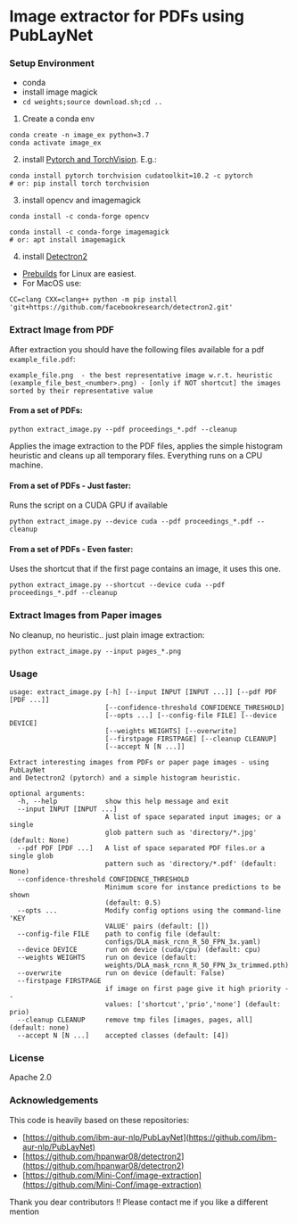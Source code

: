 # Image extractor for PDFs using PubLayNet


### Setup Environment

- conda
- install image magick
- `cd weights;source download.sh;cd ..`

1)  Create a conda env
```commandline
conda create -n image_ex python=3.7
conda activate image_ex
```
2) install [Pytorch and TorchVision](https://pytorch.org/get-started/locally/#start-locally). 
E.g.:
```
conda install pytorch torchvision cudatoolkit=10.2 -c pytorch
# or: pip install torch torchvision
```

3) install opencv and imagemagick
```
conda install -c conda-forge opencv

conda install -c conda-forge imagemagick
# or: apt install imagemagick
```

4) install [Detectron2](https://github.com/facebookresearch/detectron2/blob/master/INSTALL.md#build-detectron2-from-source)

- [Prebuilds](https://github.com/facebookresearch/detectron2/blob/master/INSTALL.md#install-pre-built-detectron2-linux-only) for Linux are easiest.
- For MacOS use:
```commandline
CC=clang CXX=clang++ python -m pip install 'git+https://github.com/facebookresearch/detectron2.git'
```



### Extract Image from PDF
After extraction you should have the following files available for 
a pdf `example_file.pdf`:

```
example_file.png  - the best representative image w.r.t. heuristic
(example_file_best_<number>.png) - [only if NOT shortcut] the images sorted by their representative value
```

#### From a set of PDFs:
```commandline
python extract_image.py --pdf proceedings_*.pdf --cleanup
```

Applies the image extraction to the PDF files, 
applies the simple histogram heuristic and cleans 
up all temporary files. Everything runs on a CPU machine.

#### From a set of PDFs - Just faster:
Runs the script on a CUDA GPU if available 
```commandline
python extract_image.py --device cuda --pdf proceedings_*.pdf --cleanup
```

#### From a set of PDFs - Even faster:
Uses the shortcut that if the first page contains an image,
it uses this one.  
```commandline
python extract_image.py --shortcut --device cuda --pdf proceedings_*.pdf --cleanup
```

### Extract Images from Paper images
No cleanup, no heuristic.. just plain image extraction:
```commandline
python extract_image.py --input pages_*.png 
```
  

### Usage

```commandline
usage: extract_image.py [-h] [--input INPUT [INPUT ...]] [--pdf PDF [PDF ...]]
                        [--confidence-threshold CONFIDENCE_THRESHOLD]
                        [--opts ...] [--config-file FILE] [--device DEVICE]
                        [--weights WEIGHTS] [--overwrite]
                        [--firstpage FIRSTPAGE] [--cleanup CLEANUP]
                        [--accept N [N ...]]

Extract interesting images from PDFs or paper page images - using PubLayNet
and Detectron2 (pytorch) and a simple histogram heuristic.

optional arguments:
  -h, --help            show this help message and exit
  --input INPUT [INPUT ...]
                        A list of space separated input images; or a single
                        glob pattern such as 'directory/*.jpg' (default: None)
  --pdf PDF [PDF ...]   A list of space separated PDF files.or a single glob
                        pattern such as 'directory/*.pdf' (default: None)
  --confidence-threshold CONFIDENCE_THRESHOLD
                        Minimum score for instance predictions to be shown
                        (default: 0.5)
  --opts ...            Modify config options using the command-line 'KEY
                        VALUE' pairs (default: [])
  --config-file FILE    path to config file (default:
                        configs/DLA_mask_rcnn_R_50_FPN_3x.yaml)
  --device DEVICE       run on device (cuda/cpu) (default: cpu)
  --weights WEIGHTS     run on device (default:
                        weights/DLA_mask_rcnn_R_50_FPN_3x_trimmed.pth)
  --overwrite           run on device (default: False)
  --firstpage FIRSTPAGE
                        if image on first page give it high priority --
                        values: ['shortcut','prio','none'] (default: prio)
  --cleanup CLEANUP     remove tmp files [images, pages, all] (default: none)
  --accept N [N ...]    accepted classes (default: [4])
```

### License

Apache 2.0

### Acknowledgements

This code is heavily based on these repositories:
- [https://github.com/ibm-aur-nlp/PubLayNet](https://github.com/ibm-aur-nlp/PubLayNet)
- [https://github.com/hpanwar08/detectron2](https://github.com/hpanwar08/detectron2)
- [https://github.com/Mini-Conf/image-extraction](https://github.com/Mini-Conf/image-extraction)

Thank you dear contributors !! Please contact me if you like a different mention
